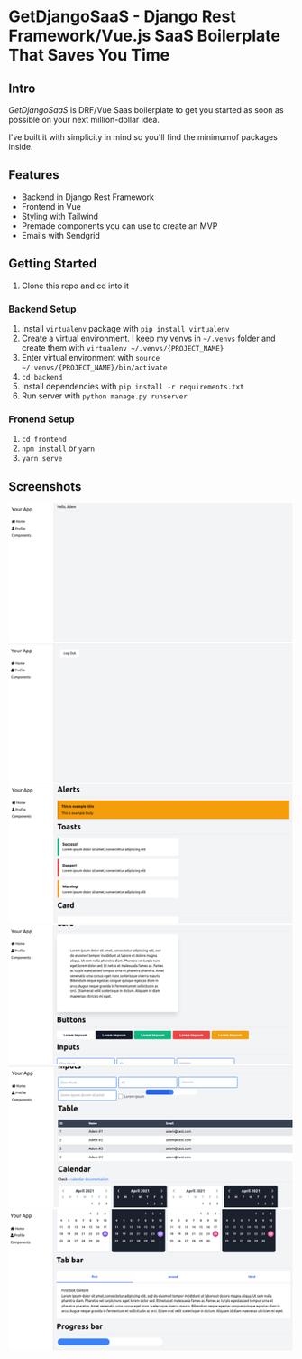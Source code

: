 # GetDjangoSaaS - Django Rest Framework/Vue.js SaaS Boilerplate That Saves You Time

## Intro

*GetDjangoSaaS* is DRF/Vue Saas boilerplate to get you started as soon as possible on your next million-dollar idea.

I've built it with simplicity in mind so you'll find the minimumof packages inside.

## Features

- Backend in Django Rest Framework
- Frontend in Vue
- Styling with Tailwind
- Premade components you can use to create an MVP
- Emails with Sendgrid

## Getting Started

1. Clone this repo and cd into it

### Backend Setup

1. Install `virtualenv` package with `pip install virtualenv`
2. Create a virtual environment. I keep my venvs in `~/.venvs` folder and create them with `virtualenv ~/.venvs/{PROJECT_NAME}`
3. Enter virtual environment with `source ~/.venvs/{PROJECT_NAME}/bin/activate`
4. `cd backend`
5. Install dependencies with `pip install -r requirements.txt`
6. Run server with `python manage.py runserver`

### Fronend Setup

1. `cd frontend`
2. `npm install` or `yarn`
3. `yarn serve`

## Screenshots

![home](docs/screenshots/home.png)
![profile](docs/screenshots/profile.png)
![components_1](docs/screenshots/components_1.png)
![components_2](docs/screenshots/components_2.png)
![components_3](docs/screenshots/components_3.png)
![components_4](docs/screenshots/components_4.png)
